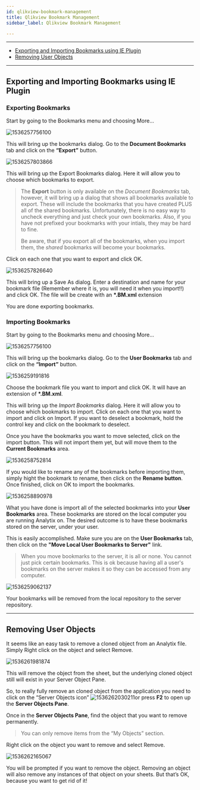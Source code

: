 ```yaml
---
id: qlikview-bookmark-management
title: Qlikview Bookmark Management
sidebar_label: Qlikview Bookmark Management

---
```


[Optional Header]: # "Qlikview Bookmark Management"



---

- [Exporting and Importing Bookmarks using IE Plugin](#exporting-and-importing-bookmarks-using-ie-plugin)
- [Removing User Objects](#removing-user-objects)

---

## Exporting and Importing Bookmarks using IE Plugin

### Exporting Bookmarks

Start by going to the Bookmarks menu and choosing More…

![1536257756100](../assets/support_1536257756100.png)

This will bring up the bookmarks dialog.  Go to the **Document Bookmarks** tab and click on the **“Export”** button.

![1536257803866](../assets/support_1536257803866.png)

This will bring up the Export Bookmarks dialog. Here it will allow you to choose which bookmarks to export. 

> The **Export** button is only available on the *Document Bookmarks* tab, however, it will bring up a dialog that shows all bookmarks available to export.  These will include the bookmarks that you have created PLUS all of the shared bookmarks.  Unfortunately, there is no easy way to uncheck everything and just check your own bookmarks.  Also, if you have not prefixed your bookmarks with your intials, they may be hard to fine.  
>
> Be aware, that if you export all of the bookmarks, when you import them, the *shared* bookmarks will become your bookmarks.

Click on each one that you want to export and click OK.

![1536257826640](../assets/support_1536257826640.png)

This will bring up a Save As dialog. Enter a destination and name for your bookmark file (Remember where it is, you will need it when you import!!) and click OK.  The file will be create with an **\*.BM.xml** extension

You are done exporting bookmarks.

<div style="page-break-after: always;"></div>

### Importing Bookmarks

Start by going to the Bookmarks menu and choosing More…

![1536257756100](../assets/support_1536257756100.png)

This will bring up the bookmarks dialog.  Go to the **User Bookmarks** tab and click on the **“Import”** button.

![1536259191816](../assets/support_1536259191816.png)

Choose the bookmark file you want to import and click OK.  It will have an extension of **\*.BM.xml**.

This will bring up the *Import Bookmarks* dialog. Here it will allow you to choose which bookmarks to import. Click on each one that you want to import and click on Import.  If you want to deselect a bookmark, hold the control key and click on the bookmark to deselect.

Once you have the bookmarks you want to move selected, click on the import button.  This will not import them yet, but will move them to the **Current Bookmarks** area.

![1536258752814](../assets/support_1536258752814.png)

If you would like to rename any of the bookmarks before importing them, simply hight the bookmark to rename, then click on the **Rename button**.  Once finished, click on OK to import the bookmarks.

![1536258890978](../assets/support_1536258890978.png)

What you have done is import all of the selected bookmarks into your **User Bookmarks** area.  These bookmarks are stored on the local computer you are running Analytix on.  The desired outcome is to have these bookmarks stored on the server, under your user.

This is easily accomplished.  Make sure you are on the **User Bookmarks** tab, then click on the **"Move Local User Bookmarks to Server"** link.

> When you move bookmarks to the server, it is all or none.  You cannot just pick certain bookmarks.  This is ok because having all a user's bookmarks on the server makes it so they can be accessed from any computer.

![1536259062137](../assets/support_1536259062137.png)

 Your bookmarks will be removed from the local repository to the server repository.

------

<div style="page-break-after: always;"></div>

## Removing User Objects

It seems like an easy task to remove a cloned object from an Analytix file. Simply Right click on the object and select Remove.

![1536261981874](../assets/support_1536261981874.png)

This will remove the object from the sheet, but the underlying cloned object still will exist in your Server Object Pane.

So, to really fully remove an cloned object from the application you need to click on the “Server Objects icon” ![1536262030211](../assets/support_twoheadedicon.png)or press **F2** to open up the **Server Objects Pane**.

Once in the **Server Objects Pane**, find the object that you want to remove permanently.

> You can only remove items from the “My Objects” section.

Right click on the object you want to remove and select Remove.

![1536262165067](../assets/support_1536262165067.png)

You will be prompted if you want to remove the object. Removing an object will also remove any instances of that object on your sheets. But that’s OK, because you want to get rid of it!
